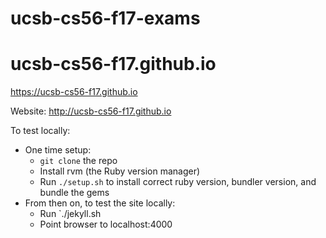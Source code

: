
# ucsb-cs56-f17-exams

# ucsb-cs56-f17.github.io
https://ucsb-cs56-f17.github.io

Website: http://ucsb-cs56-f17.github.io

To test locally:
* One time setup:
    * `git clone` the repo
    * Install rvm (the Ruby version manager)
    * Run `./setup.sh` to install correct ruby version, bundler version, and bundle the gems
* From then on, to test the site locally:
    * Run `./jekyll.sh
    * Point browser to localhost:4000


